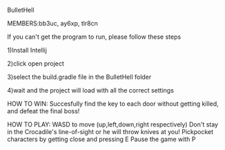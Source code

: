 BulletHell

MEMBERS:bb3uc, ay6xp, tlr8cn

If you can't get the program to run, please follow these steps

1)Install Intellij

2)click open project

3)select the build.gradle file in the BulletHell folder

4)wait and the project will load with all the correct settings

HOW TO WIN:
Succesfully find the key to each door without getting killed, and defeat the final boss!

HOW TO PLAY:
WASD to move (up,left,down,right respectively)
Don't stay in the Crocadile's line-of-sight or he will throw knives at you!
Pickpocket characters by getting close and pressing E
Pause the game with P

